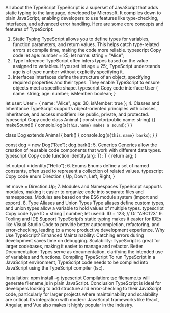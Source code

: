 All about the TypeScript 
TypeScript is a superset of JavaScript that adds static typing to the language, developed by Microsoft. It compiles down to plain JavaScript, enabling developers to use features like type-checking, interfaces, and advanced error handling. Here are some core concepts and features of TypeScript:

1. Static Typing
TypeScript allows you to define types for variables, function parameters, and return values. This helps catch type-related errors at compile time, making the code more reliable.
typescript
Copy code
let age: number = 25;
let name: string = "Alice";
2. Type Inference
TypeScript often infers types based on the value assigned to variables. If you set let age = 25;, TypeScript understands age is of type number without explicitly specifying it.
3. Interfaces
Interfaces define the structure of an object, specifying required properties and their types. They enable TypeScript to ensure objects meet a specific shape.
typescript
Copy code
interface User {
    name: string;
    age: number;
    isMember: boolean;
}

let user: User = { name: "Alice", age: 30, isMember: true };
4. Classes and Inheritance
TypeScript supports object-oriented principles with classes, inheritance, and access modifiers like public, private, and protected.
typescript
Copy code
class Animal {
    constructor(public name: string) {}
    makeSound() {
        console.log(`${this.name} makes a sound`);
    }
}

class Dog extends Animal {
    bark() {
        console.log(`${this.name} barks`);
    }
}

const dog = new Dog("Rex");
dog.bark();
5. Generics
Generics allow the creation of reusable code components that work with different data types.
typescript
Copy code
function identity<T>(arg: T): T {
    return arg;
}

let output = identity<string>("Hello");
6. Enums
Enums define a set of named constants, often used to represent a collection of related values.
typescript
Copy code
enum Direction {
    Up,
    Down,
    Left,
    Right,
}

let move = Direction.Up;
7. Modules and Namespaces
TypeScript supports modules, making it easier to organize code into separate files and namespaces. Modules are based on the ES6 module system (import and export).
8. Type Aliases and Union Types
Type aliases define custom types, and union types allow a variable to hold values of multiple types.
typescript
Copy code
type ID = string | number;
let userId: ID = 123;  // Or "ABC123"
9. Tooling and IDE Support
TypeScript’s static typing makes it easier for IDEs like Visual Studio Code to provide better autocompletion, refactoring, and error-checking, leading to a more productive development experience.
Why Use TypeScript?
Enhanced Maintainability: Catching errors during development saves time on debugging.
Scalability: TypeScript is great for larger codebases, making it easier to manage and refactor.
Better Documentation: Types serve as documentation, clarifying the intended use of variables and functions.
Compiling TypeScript
To run TypeScript in a JavaScript environment, TypeScript code needs to be compiled into JavaScript using the TypeScript compiler (tsc).

Installation: npm install -g typescript
Compilation: tsc filename.ts will generate filename.js in plain JavaScript.
Conclusion
TypeScript is ideal for developers looking to add structure and error-checking to their JavaScript code, particularly for larger projects where maintainability and scalability are critical. Its integration with modern JavaScript frameworks like React, Angular, and Vue also makes it highly popular in the industry.